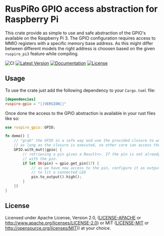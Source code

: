 # RusPiRo GPIO access abstraction for Raspberry Pi

This crate provide as simple to use and safe abstraction of the GPIO's available on the Raspberry Pi 3. The GPIO configuration requires access to MMIO registers with a specific memory base address. As this might differ between different models the right address is choosen based on the given ``ruspiro_pi3`` feature while compiling.

![CI](https://github.com/RusPiRo/ruspiro-gpio/workflows/CI/badge.svg?branch=development)
[![Latest Version](https://img.shields.io/crates/v/ruspiro-gpio.svg)](https://crates.io/crates/ruspiro-gpio)
[![Documentation](https://docs.rs/ruspiro-gpio/badge.svg)](https://docs.rs/ruspiro-gpio)
[![License](https://img.shields.io/crates/l/ruspiro-gpio.svg)](https://github.com/RusPiRo/ruspiro-gpio#license)

## Usage

To use the crate just add the following dependency to your ``Cargo.toml`` file:

```toml
[dependencies]
ruspiro-gpio = "||VERSION||"
```

Once done the access to the GPIO abstraction is available in your rust files like so:

```rust
use ruspiro_gpio::GPIO;

fn demo() {
    // "grab" the GPIO in a safe way and use the provided closure to work with it
    // as long as the closure is executed, no other core can access the GPIO to configure pins etc.
    GPIO.with_mut(|gpio| {
        // retrieving a pin gives a Result<>. If the pin is not already taken it returns an Ok()
        // with the pin.
        if let Ok(pin) = gpio.get_pin(17) {
            // as we have now access to the pin, configure it as output and set it to high
            // to lit a connected LED
            pin.to_output().high();
        }
    })
}
```

## License

Licensed under Apache License, Version 2.0, ([LICENSE-APACHE](LICENSE-APACHE) or http://www.apache.org/licenses/LICENSE-2.0) or MIT ([LICENSE-MIT](LICENSE-MIT) or http://opensource.org/licenses/MIT)) at your choice.
